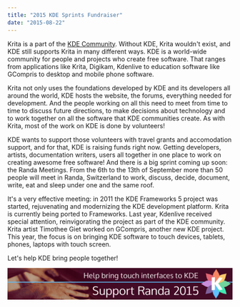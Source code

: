 ```yaml
---
title: "2015 KDE Sprints Fundraiser"
date: "2015-08-22"
---
```


Krita is a part of the [KDE Community](https://www.kde.org/fundraisers/kdesprints2015/). Without KDE, Krita wouldn't exist, and KDE still supports Krita in many different ways. KDE is a world-wide community for people and projects who create free software. That ranges from applications like Krita, Digikam, Kdenlive to education software like GCompris to desktop and mobile phone software.

Krita not only uses the foundations developed by KDE and its developers all around the world, KDE hosts the website, the forums, everything needed for development. And the people working on all this need to meet from time to time to discuss future directions, to make decisions about technology and to work together on all the software that KDE communities create. As with Krita, most of the work on KDE is done by volunteers!

KDE wants to support those volunteers with travel grants and accomodation support, and for that, KDE is raising funds right now. Getting developers, artists, documentation writers, users all together in one place to work on creating awesome free software! And there is a big sprint coming up soon: the Randa Meetings. From the 6th to the 13th of September more than 50 people will meet in Randa, Switzerland to work, discuss, decide, document, write, eat and sleep under one and the same roof.

It's a very effective meeting: in 2011 the KDE Frameworks 5 project was started, rejuvenating and modernizing the KDE development platform. Krita is currently being ported to Frameworks. Last year, Kdenlive received special attention, reinvigorating the project as part of the KDE community. Krita artist Timothee Giet worked on GCompris, another new KDE project. This year, the focus is on bringing KDE software to touch devices, tablets, phones, laptops with touch screen.

Let's help KDE bring people together!

[![](images/Fundraiser-Banner-2015.png)](https://www.kde.org/fundraisers/kdesprints2015/)
